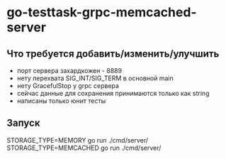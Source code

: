 # go-testtask-grpc-memcached-server

## Что требуется добавить/изменить/улучшить
- порт сервера захардкожен - 8889  
- нету перехвата SIG_INT/SIG_TERM в основной main  
- нету GracefulStop у grpc сервера  
- сейчас данные для сохранения принимаются только как string  
- написаны только юнит тесты  

## Запуск
STORAGE_TYPE=MEMORY go run ./cmd/server/  
STORAGE_TYPE=MEMCACHED go run ./cmd/server/  